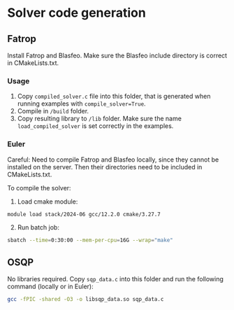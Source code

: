 # Solver code generation

## Fatrop

Install Fatrop and Blasfeo. Make sure the Blasfeo include directory is correct in CMakeLists.txt.

### Usage

1. Copy `compiled_solver.c` file into this folder, that is generated when running examples with `compile_solver=True`.
2. Compile in `/build` folder.
3. Copy resulting library to `/lib` folder. Make sure the name `load_compiled_solver` is set correctly in the examples.


### Euler

Careful: Need to compile Fatrop and Blasfeo locally, since they cannot be installed on the server. Then their directories need to be included in CMakeLists.txt.

To compile the solver:

1. Load cmake module:
```bash
module load stack/2024-06 gcc/12.2.0 cmake/3.27.7
```
2. Run batch job:
```bash
sbatch --time=0:30:00 --mem-per-cpu=16G --wrap="make"
```

## OSQP

No libraries required. Copy `sqp_data.c` into this folder and run the following command (locally or in Euler):
```bash
gcc -fPIC -shared -O3 -o libsqp_data.so sqp_data.c
```